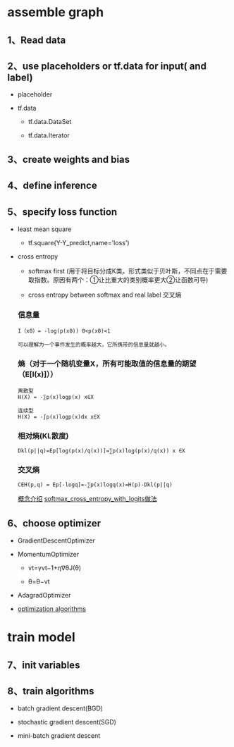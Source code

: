 # assemble graph

## 1、Read data

## 2、use placeholders or tf.data for input( and label)

  - placeholder
	
  - tf.data
		
    - tf.data.DataSet
    
    - tf.data.Iterator

## 3、create weights and bias

## 4、define inference

## 5、specify loss function
	
  - least mean square
		
    - tf.square(Y-Y_predict,name='loss')
	
  - cross entropy
		
      - softmax first (用于将目标分成K类。形式类似于贝叶斯，不同点在于需要取指数。原因有两个：①让比重大的类别概率更大②让函数可导)
		
      - cross entropy between softmax and real label
      交叉熵

	### 信息量

		I（x0）= -log(p(x0)) 0<p(x0)<1

		可以理解为一个事件发生的概率越大，它所携带的信息量就越小。

	### 熵（对于一个随机变量X，所有可能取值的信息量的期望（E[I(x)]））
	
		离散型
		H(X) = -∑p(x)logp(x) x∈X

		连续型
		H(X) = -∫p(x)logp(x)dx x∈X
		
	### 相对熵(KL散度)
		Dkl(p||q)=Ep[log(p(x)/q(x))]=∑p(x)log(p(x)/q(x)) x ∈X

	### 交叉熵
		CEH(p,q) = Ep[-logq]=-∑p(x)logq(x)=H(p)-Dkl(p||q)

	[概念介绍](https://blog.csdn.net/rtygbwwwerr/article/details/50778098)
	[softmax_cross_entropy_with_logits做法](https://blog.csdn.net/mao_xiao_feng/article/details/53382790)

    
## 6、choose optimizer
	
  - GradientDescentOptimizer
	
  - MomentumOptimizer
		
    - vt=γvt−1+η∇θJ(θ)
		
    - θ=θ−vt
	
  - AdagradOptimizer
	
  - [optimization algorithms](http://ruder.io/optimizing-gradient-descent/index.html#fnref:2)

# train model

## 7、init variables

## 8、train algorithms
	
  - batch gradient descent(BGD)
	
  - stochastic gradient descent(SGD)
	
  - mini-batch gradient descent
